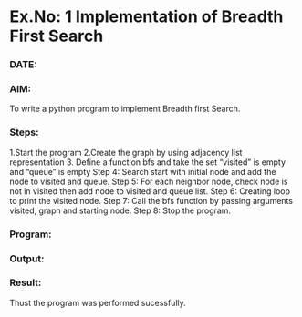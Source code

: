 # Ex.No: 1  Implementation of Breadth First Search
### DATE: 
### AIM: 
To write a python program to implement Breadth first Search. 
### Steps:
1.Start the program 
2.Create the graph by using adjacency list representation 
3. Define a function bfs and take the set “visited” is empty and “queue” is empty 
 Step 4: Search start with initial node and add the node to visited and queue.
 Step 5: For each neighbor node, check node is not in visited then add node to visited and queue list.
 Step 6: Creating loop to print the visited node.
 Step 7: Call the bfs function by passing arguments visited, graph and starting node.
Step 8:  Stop the program.


### Program:


### Output:


### Result:
Thust the program was performed sucessfully.
